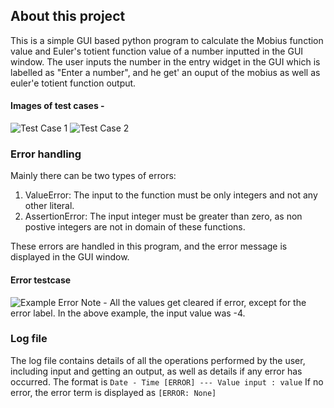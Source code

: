 ## About this project

This is a simple GUI based python program to calculate the Mobius function value and Euler's totient function value of a number inputted in the GUI window. The user inputs the number in the entry widget in the GUI which is labelled as "Enter a number", and he get' an ouput of the mobius as well as euler'e totient function output.

#### Images of test cases -
![Test Case 1](Cryptography-and-information-security-CS352-/asignment1/img1.jpeg)
![Test Case 2](Cryptography-and-information-security-CS352-/asignment1/img2.jpeg)

### Error handling

Mainly there can be two types of errors:
1. ValueError: The input to the function must be only integers and not any other literal.
2. AssertionError: The input integer must be greater than zero, as non postive integers are not in domain of these functions.

These errors are handled in this program, and the error message is displayed in the GUI window.

#### Error testcase
![Example Error]( Cryptography-and-information-security-CS352-/asignment1/img3.jpeg )
Note - All the values get cleared if error, except for the error label. In the above example, the input value was -4.


### Log file
The log file contains details of all the operations performed by the user, including input and getting an output, as well as details if any error has occurred. The format is 
`Date - Time [ERROR] --- Value input : value`
If no error, the error term is displayed as `[ERROR: None]`
